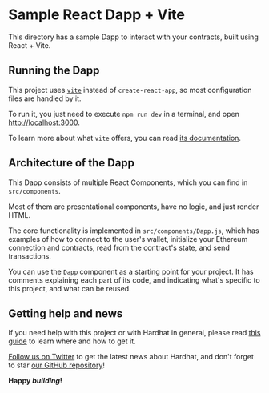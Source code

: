 # Sample React Dapp + Vite

This directory has a sample Dapp to interact with your contracts, built using
React + Vite.

## Running the Dapp

This project uses [`vite`](https://vitejs.dev/) instead of `create-react-app`, so most
configuration files are handled by it.

To run it, you just need to execute `npm run dev` in a terminal, and open
[http://localhost:3000](http://localhost:3000).

To learn more about what `vite` offers, you can read
[its documentation](https://vitejs.dev/guide).

## Architecture of the Dapp

This Dapp consists of multiple React Components, which you can find in
`src/components`.

Most of them are presentational components, have no logic, and just render HTML.

The core functionality is implemented in `src/components/Dapp.js`, which has
examples of how to connect to the user's wallet, initialize your Ethereum
connection and contracts, read from the contract's state, and send transactions.

You can use the `Dapp` component as a starting point for your project. It has
comments explaining each part of its code, and indicating what's specific to
this project, and what can be reused.

## Getting help and news

If you need help with this project or with Hardhat in general, please read [this guide](https://hardhat.org/hardhat-runner/docs/guides/getting-help) to learn where and how to get it.

[Follow us on Twitter](https://twitter.com/HardhatHQ) to get the latest news about Hardhat, and don't forget to star [our GitHub repository](https://github.com/NomicFoundation/hardhat)!

**Happy _building_!**
